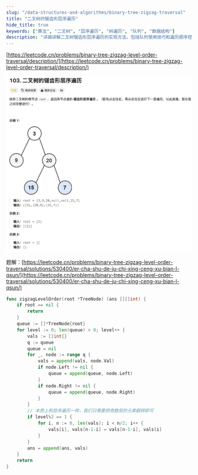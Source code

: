 ```yaml
---
slug: "/data-structures-and-algorithms/binary-tree-zigzag-traversal"
title: "二叉树的锯齿形层序遍历"
hide_title: true
keywords: ["算法", "二叉树", "层序遍历", "树遍历", "队列", "数据结构"]
description: "详细讲解二叉树锯齿形层序遍历的实现方法，包括队列使用技巧和遍历顺序控制的算法设计"
---
```


[https://leetcode.cn/problems/binary-tree-zigzag-level-order-traversal/description/](https://leetcode.cn/problems/binary-tree-zigzag-level-order-traversal/description/)

![](/attachments/image-2024-9-17_21-48-18.png)

题解：[https://leetcode.cn/problems/binary-tree-zigzag-level-order-traversal/solutions/530400/er-cha-shu-de-ju-chi-xing-ceng-xu-bian-l-qsun/](https://leetcode.cn/problems/binary-tree-zigzag-level-order-traversal/solutions/530400/er-cha-shu-de-ju-chi-xing-ceng-xu-bian-l-qsun/)

```go
func zigzagLevelOrder(root *TreeNode) (ans [][]int) {
    if root == nil {
        return
    }
    queue := []*TreeNode{root}
    for level := 0; len(queue) > 0; level++ {
        vals := []int{}
        q := queue
        queue = nil
        for _, node := range q {
            vals = append(vals, node.Val)
            if node.Left != nil {
                queue = append(queue, node.Left)
            }
            if node.Right != nil {
                queue = append(queue, node.Right)
            }
        }
        // 本质上和层序遍历一样，我们只需要把奇数层的元素翻转即可
        if level%2 == 1 {
            for i, n := 0, len(vals); i < n/2; i++ {
                vals[i], vals[n-1-i] = vals[n-1-i], vals[i]
            }
        }
        ans = append(ans, vals)
    }
    return
}

```